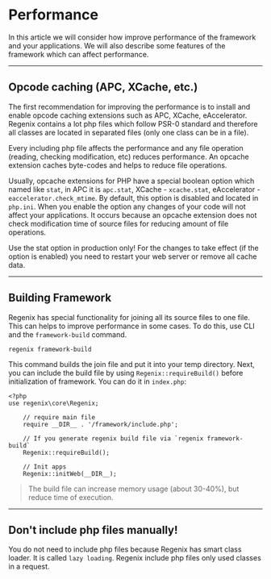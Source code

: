 # Performance

In this article we will consider how improve performance of the framework and
your applications. We will also describe some features of the framework which
can affect performance.

---

## Opcode caching (APC, XCache, etc.)

The first recommendation for improving the performance is to install and enable opcode caching
extensions such as APC, XCache, eAccelerator. Regenix contains a lot php files which follow PSR-0
standard and therefore all classes are located in separated files (only one class can be in a file).

Every including php file affects the performance and any file operation (reading, checking modification, etc)
reduces performance. An opcache extension caches byte-codes and helps to reduce file operations.

Usually, opcache extensions for PHP have a special boolean option which named like `stat`,
in APC it is `apc.stat`, XCache - `xcache.stat`, eAccelerator - `eaccelerator.check_mtime`. By default,
this option is disabled and located in `php.ini`. When you enable the option any changes of your
code will not affect your applications. It occurs because an opcache extension does not check modification
time of source files for reducing amount of file operations.

Use the stat option in production only! For the changes to take effect (if the option is enabled)
you need to restart your web server or remove all cache data.

---

## Building Framework

Regenix has special functionality for joining all its source files to one file. This can helps to
improve performance in some cases. To do this, use CLI and the `framework-build` command.

```
regenix framework-build
```

This command builds the join file and put it into your temp directory. Next, you can include the build file
by using `Regenix::requireBuild()` before initialization of framework. You can do it in `index.php`:

```
<?php
use regenix\core\Regenix;

    // require main file
    require __DIR__ . '/framework/include.php';

    // If you generate regenix build file via `regenix framework-build`
    Regenix::requireBuild();

    // Init apps
    Regenix::initWeb(__DIR__);
```

> The build file can increase memory usage (about 30-40%), but reduce time of execution.

---

## Don't include php files manually!

You do not need to include php files because Regenix has smart class loader.
It is called `lazy loading`. Regenix include php files only used classes in a request.
